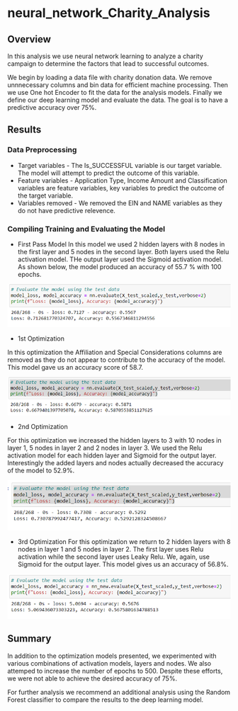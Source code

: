 # neural_network_Charity_Analysis

## Overview
In this analysis we use neural network learning to analyze a charity campaign to determine the factors that lead to successful outcomes.

We begin by loading a data file with charity donation data.  We remove unnnecessary columns and bin data for efficient machine processing.  Then we use One hot Encoder to fit the data for the analysis models.  Finally we define our deep learning model and evaluate the data.  The goal is to have a predictive accuracy over 75%.

## Results

### Data Preprocessing

* Target variables - The Is_SUCCESSFUL variable is our target variable.  The model will attempt to predict the outcome of this variable.
* Feature variables - Application Type, Income Amount and Classification variables are feature variables, key variables to predict the outcome of the target variable.
* Variables removed - We removed the EIN and NAME variables as they do not have predictive relevence.

### Compiling Training and Evaluating the Model

* First Pass Model
In this model we used 2 hidden layers with 8 nodes in the first layer and 5 nodes in the second layer.  Both layers used the Relu activation model.  THe output layer used the Sigmoid activation model.  As shown below, the model produced an accuracy of 55.7 % with 100 epochs.

![image_name](https://github.com/jbates2549/neural_network_Charity_Analysis/blob/main/Resources/first_pass_model.PNG)


* 1st Optimization

In this optimization the Affiliation and Special Considerations columns are removed as they do not appear to contribute to the accuracy of the model.
This model gave us an accuracy score of 58.7.

![image_name](https://github.com/jbates2549/neural_network_Charity_Analysis/blob/main/Resources/optimization_1.PNG)


* 2nd Optimization

For this optimization we increased the hidden layers to 3 with 10 nodes in layer 1, 5 nodes in layer 2 and 2 nodes in layer 3.  We used the Relu activation model for each hidden layer and Sigmoid for the output layer.  Interestingly the added layers and nodes actually decreased the accuracy of the model to  52.9%.

![image_name](https://github.com/jbates2549/neural_network_Charity_Analysis/blob/main/Resources/optimization_2.PNG)


* 3rd Optimization
For this optimization we return to 2 hidden layers with 8 nodes in layer 1 and 5 nodes in layer 2.  The first layer uses Relu activation while the second layer uses Leaky Relu.  We, again, use Sigmoid for the output layer.  This model gives us an accuracy of 56.8%.

![image_name](https://github.com/jbates2549/neural_network_Charity_Analysis/blob/main/Resources/optimization_3.PNG)


## Summary

In addition to the optimization models presented, we experimented with various combinations of activation models, layers and nodes.  We also attemped to increase the number of epochs to 500.  Despite these efforts, we were not able to achieve the desired accuracy of 75%.  

For further analysis we recommend an additional analysis using the Random Forest classifier to compare the results to the deep learning model.





